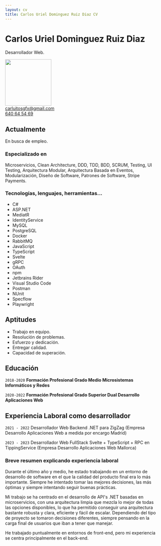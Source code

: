 ```yaml
---
layout: cv
title: Carlos Uriel Dominguez Ruiz Diaz CV
---
```


# Carlos Uriel Dominguez Ruiz Diaz

Desarrollador Web.

<img src="https://i.postimg.cc/GpxFf5pq/Carlos-2022.png" height="150">

<div id="webaddress">
<a href="mailto:carluitosgfx@gmail.com">carluitosgfx@gmail.com</a>
<br>
<a href="tel:640645469">640 64 54 69</a>
</div>

## Actualmente

En busca de empleo.

### Especializado en

Microservicios, Clean Architecture, DDD, TDD, BDD, SCRUM, Testing, UI Testing, Arquitectura Modular, Arquitectura Basada en Eventos, Modularización, Diseño de Software, Patrones de Software, Stripe Payments.

### Tecnologías, lenguajes, herramientas...

- C#
- ASP.NET
- MediatR
- IdentityService
- MySQL
- PostgreSQL
- Docker
- RabbitMQ
- JavaScript
- TypeScript
- Svelte
- gRPC
- OAuth
- npm
- Jetbrains Rider
- Visual Studio Code
- Postman
- NUnit
- Specflow
- Playwright

## Aptitudes

- Trabajo en equipo.
- Resolución de problemas.
- Esfuerzo y dedicación.
- Entregar calidad.
- Capacidad de superación.

## Educación

`2018-2020`
__Formación Profesional Grado Medio Microsistemas Informáticos y Redes__

`2020-2022`
__Formación Profesional Grado Superior Dual Desarrollo Aplicaciones Web__

## Experiencia Laboral como desarrollador

`2021 - 2022`
Desarrollador Web Backend .NET para ZigZag (Empresa Desarrollo Aplicaciones Web a medida por encargo Madrid)

`2023 - 2023`
Desarrollador Web FullStack Svelte + TypeScript + RPC en TippingService (Empresa Desarrollo Aplicaciones Web Mallorca)

### Breve resumen explicando experiencia laboral

Durante el último año y medio, he estado trabajando en un entorno de desarrollo de software en el que la calidad del producto final era lo más importante. Siempre he intentado tomar las mejores decisiones, las más óptimas y siempre intentando seguir buenas prácticas.

Mi trabajo se ha centrado en el desarrollo de API's .NET basadas en microservicios, con una arquitectura limpia que mezcla lo mejor de todas las opciones disponibles, lo que ha permitido conseguir una arquitectura bastante robusta y clara, eficiente y fácil de escalar. Dependiendo del tipo de proyecto se tomaron decisiones diferentes, siempre pensando en la carga final de usuarios que iban a tener que manejar.

He trabajado puntualmente en entornos de front-end, pero mi experiencia se centra principalmente en el back-end.
